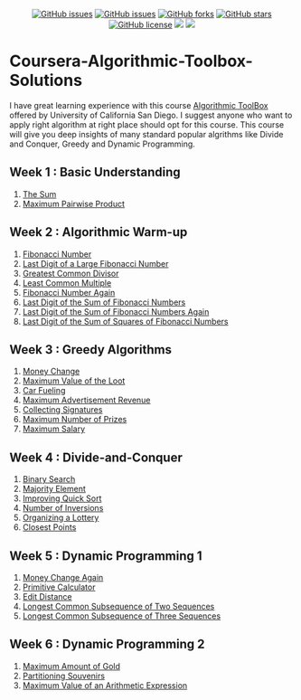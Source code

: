 <div align="center">


[![GitHub issues](https://img.shields.io/github/contributors/piyushgoell/Coursera-Algorithmic-Toolbox-Solutions)](https://github.com/piyushgoell/Coursera-Algorithmic-Toolbox-Solutions/contributors)
[![GitHub issues](https://img.shields.io/github/issues/piyushgoell/Coursera-Algorithmic-Toolbox-Solutions)](https://github.com/piyushgoell/Coursera-Algorithmic-Toolbox-Solutions/issues)
[![GitHub forks](https://img.shields.io/github/forks/piyushgoell/Coursera-Algorithmic-Toolbox-Solutions)](https://github.com/piyushgoell/Coursera-Algorithmic-Toolbox-Solutions/network)
[![GitHub stars](https://img.shields.io/github/stars/piyushgoell/Coursera-Algorithmic-Toolbox-Solutions)](https://github.com/piyushgoell/Coursera-Algorithmic-Toolbox-Solutions/stargazers)
[![GitHub license](https://img.shields.io/github/license/piyushgoell/Coursera-Algorithmic-Toolbox-Solutions)](https://github.com/piyushgoell/Coursera-Algorithmic-Toolbox-Solutions/LICENSE)
<img src="https://img.shields.io/github/watchers/piyushgoell/Coursera-Algorithmic-Toolbox-Solutions" />
<img src="https://img.shields.io/github/languages/top/piyushgoell/Coursera-Algorithmic-Toolbox-Solutions"> 


</div>

# **Coursera-Algorithmic-Toolbox-Solutions**

I have great learning experience with this course [Algorithmic ToolBox](https://www.coursera.org/learn/algorithmic-toolbox?) offered by University of California San Diego. I suggest anyone who want to apply right algorithm at right place should opt for this course. This course will give you deep insights of many standard popular algrithms like Divide and Conquer, Greedy and Dynamic Programming.


## Week 1 : Basic Understanding
  1. [The Sum](/Week%201/1%20Sum%20of%20two%20digits)
  2. [Maximum Pairwise Product](/Week%201/2%20Maximum%20Pairwise%20Product)
   
## Week 2 : Algorithmic Warm-up
  1. [Fibonacci Number](/Week%202/1%20Fibonacci%20Number)
  2. [Last Digit of a Large Fibonacci Number](/Week%202/2%20Last%20Digit%20Of%20Fibonacci%20Number)
  3. [Greatest Common Divisor](/Week%202/3%20Greatest%20Common%20Divisor)
  4. [Least Common Multiple](/Week%202/4%20Least%20Common%20Multiple)
  5. [Fibonacci Number Again](/Week%202/5%20Fibonacci%20Number%20Again)
  6. [Last Digit of the Sum of Fibonacci Numbers](/Week%202/6%20Last%20Digit%20Of%20The%20Sum%20of%20Fibonacci%20Numbers)
  7. [Last Digit of the Sum of Fibonacci Numbers Again](/Week%202/7%20Last%20Digit%20of%20The%20Sum%20of%20Fibonacci%20Nnumbers%20Again)
  8. [Last Digit of the Sum of Squares of Fibonacci Numbers](/Week%202/8%20Last%20Digit%20of%20The%20Sum%20of%20Squares%20of%20Fibonacci%20Numbers)
   
## Week 3 : Greedy Algorithms
  1. [Money Change](/Week%203/1%20Money%20Change)
  2. [Maximum Value of the Loot](/Week%203/2%20Maximum%20Value%20Of%20The%20Loot)
  3. [Car Fueling](/Week%203/3%20Car%20Fueling)
  4. [Maximum Advertisement Revenue](/Week%203/4%20Maximum%20Advertisement%20Revenue)
  5. [Collecting Signatures](/Week%203/5%20Collecting%20Signatures)
  6. [Maximum Number of Prizes](/Week%203/6%20Maximum%20Number%20of%20Prizes)
  7. [Maximum Salary](/Week%203/7%20Maximum%20Salary)
    
## Week 4 : Divide-and-Conquer
  1. [Binary Search](/Week%204/1%20Binary%20Search)
  2. [Majority Element](/Week%204/2%20Majority%20Elements)
  3. [Improving Quick Sort](/Week%204/3%20Improving%20Quick%20Sort)
  4. [Number of Inversions](/Week%204/4%20Number%20of%20Inversions)
  5. [Organizing a Lottery](/Week%204/5%20Organizing%20a%20Lottery)
  6. [Closest Points](/Week%204/6%20Closest%20Points)

## Week 5 : Dynamic Programming 1
  1. [Money Change Again](/Week%205/1%20Money%20Chnage%20Again)
  2. [Primitive Calculator](/Week%205/2%20Premitive%20Calculator)
  3. [Edit Distance](/Week%205/3%20Edit%20Distance)
  4. [Longest Common Subsequence of Two Sequences](/Week%205/4%20Longest%20Common%20Subsequence%20of%20Two%20Sequence)
  5. [Longest Common Subsequence of Three Sequences](/Week%205/5%20Longest%20Common%20Subsequence%20of%20Three%20Sequence)

## Week 6 : Dynamic Programming 2
  1. [Maximum Amount of Gold](/Week%206/1%20Maximum%20Amount%20of%20Gold)
  2. [Partitioning Souvenirs](/Week%206/2%20Partitioning%20Souvenirs)
  3. [Maximum Value of an Arithmetic Expression](/Week%206/3%20Maximum%20Value%20of%20an%20Arithmetic%20Expression)
    
